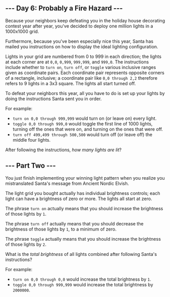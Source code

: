 ## --- Day 6: Probably a Fire Hazard ---

Because your neighbors keep defeating you in the holiday house decorating contest year after year, you've decided to deploy one million lights in a <span title="Hey, be glad I'm not asking for the resistance between two points!">1000x1000 grid</span>.

Furthermore, because you've been especially nice this year, Santa has mailed you instructions on how to display the ideal lighting configuration.

Lights in your grid are numbered from 0 to 999 in each direction; the lights at each corner are at `` 0,0 ``, `` 0,999 ``, `` 999,999 ``, and `` 999,0 ``. The instructions include whether to `` turn on ``, `` turn off ``, or `` toggle `` various inclusive ranges given as coordinate pairs. Each coordinate pair represents opposite corners of a rectangle, inclusive; a coordinate pair like `` 0,0 through 2,2 `` therefore refers to 9 lights in a 3x3 square. The lights all start turned off.

To defeat your neighbors this year, all you have to do is set up your lights by doing the instructions Santa sent you in order.

For example:

*   `` turn on 0,0 through 999,999 `` would turn on (or leave on) every light.
*   `` toggle 0,0 through 999,0 `` would toggle the first line of 1000 lights, turning off the ones that were on, and turning on the ones that were off.
*   `` turn off 499,499 through 500,500 `` would turn off (or leave off) the middle four lights.

After following the instructions, _how many lights are lit_?

## --- Part Two ---

You just finish implementing your winning light pattern when you realize you mistranslated Santa's message from Ancient Nordic Elvish.

The light grid you bought actually has individual brightness controls; each light can have a brightness of zero or more. The lights all start at zero.

The phrase `` turn on `` actually means that you should increase the brightness of those lights by `` 1 ``.

The phrase `` turn off `` actually means that you should decrease the brightness of those lights by `` 1 ``, to a minimum of zero.

The phrase `` toggle `` actually means that you should increase the brightness of those lights by `` 2 ``.

What is the _total brightness_ of all lights combined after following Santa's instructions?

For example:

*   `` turn on 0,0 through 0,0 `` would increase the total brightness by `` 1 ``.
*   `` toggle 0,0 through 999,999 `` would increase the total brightness by `` 2000000 ``.